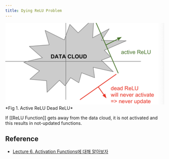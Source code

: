 ```yaml
---
title: Dying ReLU Problem
---
```


<img src="assets/스크린샷 2023-02-13 오후 6.47.41.png">
*Fig 1. Active ReLU Dead ReLU*

If [[ReLU Function]] gets away from the data cloud, it is not activated and this results in not-updated functions.

## Reference
- [Lecture 6. Activation Functions에 대해 알아보자](https://deepinsight.tistory.com/113)